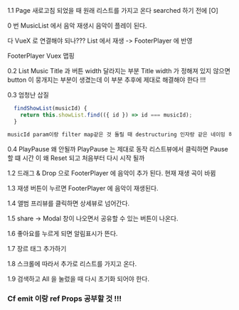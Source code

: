 1.1 Page 새로고침 되었을 때 원래 리스트를 가지고 온다 searched 하기 전에 [O]

0 번
MusicList 에서 음악 재생시 음악이 플레이 된다.

다 VueX 로 연결해야 되나???
List 에서 재생 -> FooterPlayer 에 반영

FooterPlayer Vuex 맵핑

0.2 List Music Title 과 버튼 width 달라지는 부분
Title width 가 정해져 있지 않으면 button 이 뭉개지는 부분이 생겼는데 이 부분 추후에 제대로 해결해야 한다 !!!

0.3
엄청난 삽질

```js
  findShowList(musicId) {
    return this.showList.find(({ id }) => id === musicId);
  }

musicId param이랑 filter map같은 것 돌릴 때 destructuring 인자랑 같은 네이밍 하지 말자 ㅜ 겹쳐가지고 무조건 true !!!
```

0.4 PlayPause 왜 안될까
PlayPause 는 제대로 동작
리스트뷰에서 클릭하면 Pause 할 떄 시간 이 왜 Reset 되고 처음부터 다시 시작 될까

1.2 드래그 & Drop 으로 FooterPlayer 에 음악이 추가 된다. 현재 재생 곡이 바뀜

1.3 재생 버튼이 누르면 FooterPlayer 에 음악이 재생된다.

1.4 앨범 프리뷰를 클릭하면 상세뷰로 넘어간다.

1.5 share -> Modal 창이 나오면서 공유할 수 있는 버튼이 나온다.

1.6 좋아요를 누르게 되면 알림표시가 뜬다.

1.7 장르 태그 추가하기

1.8 스크롤에 따라서 추가로 리스트를 가지고 온다.

1.9 검색하고 All 을 눌렀을 때 다시 초기화 되어야 한다.

### Cf emit 이랑 ref Props 공부할 것 !!!
